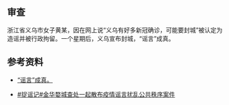 
## 审查

浙江省义乌市女子黄某，因在网上说“义乌有好多新冠确诊，可能要封城”被认定为造谣并被行政拘留。一个星期后，义乌宣布封城，“谣言”成真。


## 参考资料

- [“谣言”成真。](https://twitter.com/SpeechFreedomCN/status/1520228192434499587?ref_src=twsrc%5Egoogle%7Ctwcamp%5Eserp%7Ctwgr%5Etweet)

- [#捉谣记#金华婺城查处一起散布疫情谣言扰乱公共秩序案件](https://py.zjol.com.cn/pyxw/202204/t20220425_24136365.shtml)